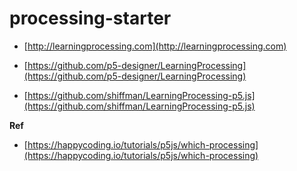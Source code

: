 # processing-starter

-   [http://learningprocessing.com](http://learningprocessing.com)

-   [https://github.com/p5-designer/LearningProcessing](https://github.com/p5-designer/LearningProcessing)
-   [https://github.com/shiffman/LearningProcessing-p5.js](https://github.com/shiffman/LearningProcessing-p5.js)

**Ref**
-   [https://happycoding.io/tutorials/p5js/which-processing](https://happycoding.io/tutorials/p5js/which-processing)
